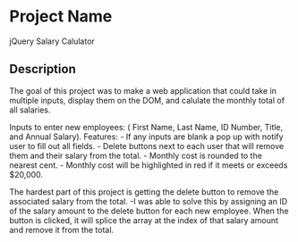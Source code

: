 # Project Name
jQuery Salary Calulator

## Description

The goal of this project was to make a web application that could take in multiple inputs, display them on the DOM, and calulate the monthly total of all salaries.

Inputs to enter new employees: ( First Name, Last Name, ID Number, Title, and Annual Salary).
    Features:   - If any inputs are blank a pop up with notify user to fill out all fields.
                - Delete buttons next to each user that will remove them and their salary from the total.
                - Monthly cost is rounded to the nearest cent.
                - Monthly cost will be highlighted in red if it meets or exceeds $20,000.

The hardest part of this project is getting the delete button to remove the associated salary from the total.
    -I was able to solve this by assigning an ID of the salary amount to the delete button for each new employee. When the button is clicked, it will splice the array at the index of that salary amount and remove it from the total. 


